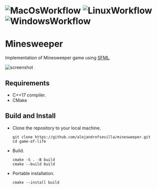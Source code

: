 # ![MacOsWorkflow](https://github.com/alejandrofsevilla/minesweeper/actions/workflows/MacOs.yml/badge.svg) ![LinuxWorkflow](https://github.com/alejandrofsevilla/minesweeper/actions/workflows/Linux.yml/badge.svg) ![WindowsWorkflow](https://github.com/alejandrofsevilla/minesweeper/actions/workflows/Windows.yml/badge.svg)

# Minesweeper
Implementation of Minesweeper game using [SFML](https://www.sfml-dev.org/).

![screenshot](https://github.com/user-attachments/assets/36a990b4-d763-4360-a212-9994964b4267)

## Requirements
* C++17 compiler.
* CMake

## Build and Install
- Clone the repository to your local machine.
   ```terminal
   git clone https://github.com/alejandrofsevilla/minesweeper.git
   cd game-of-life
   ```
- Build.
   ```terminal
   cmake -S . -B build
   cmake --build build
   ```
- Portable installation.
   ```terminal
   cmake --install build
   ```
